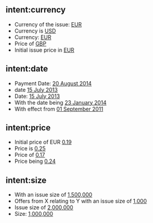 ## intent:currency
- Currency of the issue: [EUR](currency)
- Currency is [USD](currency)
- Currency: [EUR](currency)
- Price of [GBP](currency)
- Initial issue price in [EUR](currency)

## intent:date
- Payment Date: [20 August 2014](date)
- date [15 July 2013](date)
- Date: [15 July 2013](date)
- With the date being [23 January 2014](date)
- With effect from [01 September 2011](date)

## intent:price
- Initial price of EUR [0.19](price)
- Price is [0.25](price)
- Price of [0.17](price)
- Price being [0.24](price)

## intent:size
- With an issue size of [1,500,000](size)
- Offers from X relating to Y with an issue size of [1,000](size)
- Issue size of [2,000,000](size)
- Size: [1,000,000](size)


